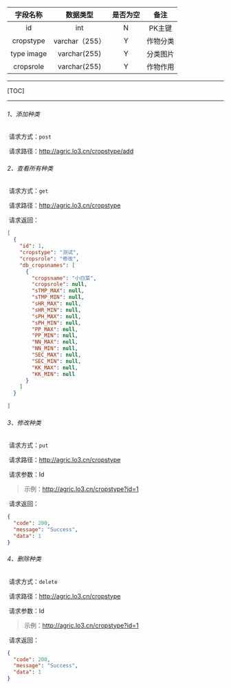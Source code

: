 |  字段名称  |    数据类型    | 是否为空 |   备注   |
| :--------: | :------------: | :------: | :------: |
|     id     |      int       |    N     |  PK主键  |
| cropstype  | varchar（255） |    Y     | 作物分类 |
| type image |  varchar(255)  |    Y     | 分类图片 |
| cropsrole  |  varchar(255)  |    Y     | 作物作用 |

---

[TOC]

---

###### 1、添加种类

​	请求方式：`post`

​	请求路径：http://agric.lo3.cn/cropstype/add

###### 2、查看所有种类

​	请求方式：`get`

​	请求路径：http://agric.lo3.cn/cropstype

​	请求返回：

```json
[
  {
    "id": 1,
    "cropstype": "测试",
    "cropsrole": "修改",
    "db_cropsnames": [
      {
        "cropsname": "小白菜",
        "cropsrole": null,
        "sTMP_MAX": null,
        "sTMP_MIN": null,
        "sHR_MAX": null,
        "sHR_MIN": null,
        "sPH_MAX": null,
        "sPH_MIN": null,
        "PP_MAX": null,
        "PP_MIN": null,
        "NN_MAX": null,
        "NN_MIN": null,
        "SEC_MAX": null,
        "SEC_MIN": null,
        "KK_MAX": null,
        "KK_MIN": null
      }
    ]
  }
 
]
```



###### 3、修改种类

​	请求方式：`put`

​	请求路径：http://agric.lo3.cn/cropstype

​	请求参数：Id

>示例：http://agric.lo3.cn/cropstype?id=1

​	请求返回：

```json
{
  "code": 200,
  "message": "Success",
  "data": 1
}
```



###### 4、删除种类

​	请求方式：`delete`

​	请求路径：http://agric.lo3.cn/cropstype

​	请求参数：Id

> 示例：http://agric.lo3.cn/cropstype?id=1

​	请求返回：

```json
{
  "code": 200,
  "message": "Success",
  "data": 1
}
```

